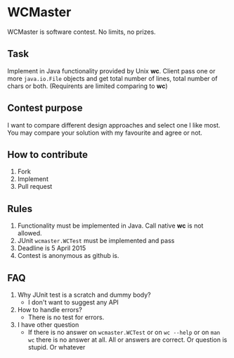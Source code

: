 # WCMaster

WCMaster is software contest. No limits, no prizes.

## Task

Implement in Java functionality provided by Unix **wc**. Client pass one or more `java.io.File` objects and get total number of lines, total number of chars or both. (Requirents are limited comparing to **wc**)

## Contest purpose

I want to compare different design approaches and select one I like most. You may compare your solution with my favourite and agree or not. 

## How to contribute

1. Fork
2. Implement
3. Pull request

## Rules

1. Functionality must be implemented in Java. Call native **wc** is not allowed.
2. JUnit `wcmaster.WCTest` must be implemented and pass
3. Deadline is 5 April 2015
4. Contest is anonymous as github is.

## FAQ

1. Why JUnit test is a scratch and dummy body?
    - I don't want to suggest any API
2. How to handle errors?
    - There is no test for errors.
3. I have other question
    - If there is no answer on `wcmaster.WCTest` or on `wc --help` or on `man wc` there is no answer at all. All or answers are correct. Or question is stupid. Or whatever
 

